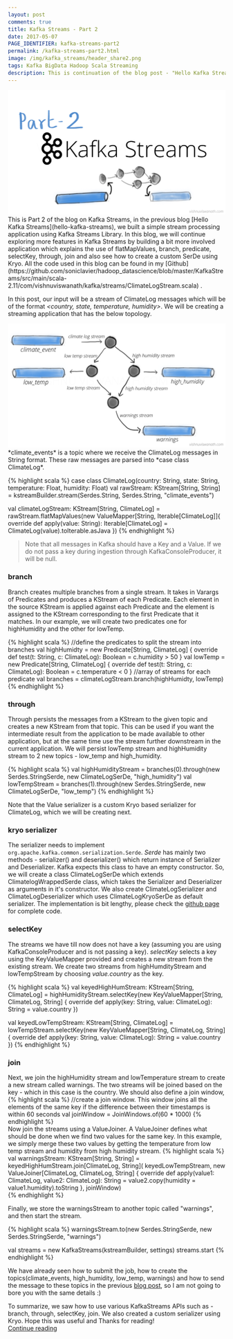 ```yaml
---
layout: post
comments: true
title: Kafka Streams - Part 2
date: 2017-05-07
PAGE_IDENTIFIER: kafka-streams-part2
permalink: /kafka-streams-part2.html
image: /img/kafka_streams/header_share2.png
tags: Kafka BigData Hadoop Scala Streaming
description: This is continuation of the blog post - "Hello Kafka Streams". In this blog we  build a bit more complicated application that demonstrates the use of flatMapValues, branch, predicate, selectKey, through, join and also see how to create a custom SerDe using Kryo.
---
```

<div class="col three">
    <img class="col three" src="/img/kafka_streams_2/logo.png">
</div>
This is Part 2 of the blog on Kafka Streams, in the previous blog [Hello Kafka Streams](hello-kafka-streams), we built a simple stream processing application using Kafka Streams Library. In this blog, we will continue exploring more features in Kafka Streams by building a bit more involved application which explains the use of flatMapValues, branch, predicate, selectKey, through, join and also see how to create a custom SerDe using Kryo. All the code used in this blog can be found in my [Github](https://github.com/soniclavier/hadoop_datascience/blob/master/KafkaStreams/src/main/scala-2.11/com/vishnuviswanath/kafka/streams/ClimateLogStream.scala) <i class="fa fa-github" aria-hidden="true"></i>.

In this post, our input will be a stream of ClimateLog messages which will be of the format *<country, state, temperature, humidity>*. We will be creating a streaming application that has the below topology. 
<div class="col three">
    <img class="col three expandable" src="/img/kafka_streams_2/topology.png">
</div>
*climate_events* is a topic where we receive the ClimateLog messages in String format. These raw messages are parsed into *case class ClimateLog*.

{% highlight scala %}
case class ClimateLog(country: String, state: String, temperature: Float, humidity: Float)
val rawStream: KStream[String, String] = kstreamBuilder.stream(Serdes.String, Serdes.String, "climate_events")

val climateLogStream: KStream[String, ClimateLog] = rawStream.flatMapValues(new ValueMapper[String, Iterable[ClimateLog]]{
  override def apply(value: String): Iterable[ClimateLog] = ClimateLog(value).toIterable.asJava
})
{% endhighlight %}

<blockquote>Note that all messages in Kafka should have a Key and a Value. If we do not pass a key during ingestion through KafkaConsoleProducer, it will be null.</blockquote>

### **branch**
Branch creates multiple branches from a single stream. It takes in Varargs of Predicates and produces a KStream of each Predicate. Each element in the source KStream is applied against each Predicate and the element is assigned to the KStream corresponding to the first Predicate that it matches. In our example, we will create two predicates one for highHumidity and the other for lowTemp.

{% highlight scala %}
//define the predicates to split the stream into branches
val highHumidty = new Predicate[String, ClimateLog] {
  override def test(t: String, c: ClimateLog): Boolean = c.humidity > 50
}
val lowTemp = new Predicate[String, ClimateLog] {
  override def test(t: String, c: ClimateLog): Boolean = c.temperature < 0
}
//array of streams for each predicate
val branches = climateLogStream.branch(highHumidty, lowTemp)
{% endhighlight %}


### **through**
Through persists the messages from a KStream to the given topic and creates a new KStream from that topic. This can be used if you want the intermediate result from the application to be made available to other application, but at the same time use the stream further downstream in the current application. We will persist lowTemp stream and highHumidity stream to 2 new topics - low_temp and high_humidity. 

{% highlight scala %}
val highHumidityStream = branches(0).through(new Serdes.StringSerde, new ClimateLogSerDe, "high_humidity")
val lowTempStream = branches(1).through(new Serdes.StringSerde, new ClimateLogSerDe, "low_temp")
{% endhighlight %}

Note that the Value serializer is a custom Kryo based serializer for ClimateLog, which we will be creating next.

### **kryo serializer**
The serializer needs to implement `org.apache.kafka.common.serialization.Serde`. *Serde* has mainly two methods - serializer() and deserializer() which return instance of Serializer and Deserializer. Kafka expects this class to have an empty constructor. So, we will create a class ClimateLogSerDe which extends ClimatelogWrappedSerde class, which takes the Serializer and Deserializer as arguments in it's constructor. We also create ClimateLogSerializer and ClimateLogDeserializer which uses ClimateLogKryoSerDe as default serializer. The implementation is bit lengthy, please check the [github page](https://github.com/soniclavier/hadoop_datascience/blob/master/KafkaStreams/src/main/scala-2.11/com/vishnuviswanath/kafka/streams/ClimateLogStream.scala#L124-L194) for complete code.

### **selectKey**
The streams we have till now does not have a key (assuming you are using KafkaConsoleProducer and is not passing a key). *selectKey* selects a key using the KeyValueMapper provided and creates a new stream from the existing stream. We create two streams from highHumdityStream and lowTempStream by choosing *value.country* as the key.

{% highlight scala %}
val keyedHighHumStream: KStream[String, ClimateLog] = highHumidityStream.selectKey(new KeyValueMapper[String, ClimateLog, String] {
  override def apply(key: String, value: ClimateLog): String = value.country
})

val keyedLowTempStream: KStream[String, ClimateLog] = lowTempStream.selectKey(new KeyValueMapper[String, ClimateLog, String] {
  override def apply(key: String, value: ClimateLog): String = value.country
})
{% endhighlight %}

### **join**
Next, we join the highHumidity stream and lowTemperature stream to create a new stream called warnings. The two streams will be joined based on the key - which in this case is the country. We should also define a join window,
{% highlight scala %}
//create a join window. This window joins all the elements of the same key if the difference between their timestamps is within 60 seconds
val joinWindow = JoinWindows.of(60 * 1000)
{% endhighlight %}  
Now join the streams using a ValueJoiner. A ValueJoiner defines what should be done when we find two values for the same key. In this example, we simply merge these two values by getting the temperature from low temp stream and humidity from high humidity stream.
{% highlight scala %}
val warningsStream: KStream[String, String] = keyedHighHumStream.join[ClimateLog, String](
  keyedLowTempStream,
  new ValueJoiner[ClimateLog, ClimateLog, String] {
    override def apply(value1: ClimateLog, value2: ClimateLog): String = value2.copy(humidity = value1.humidity).toString
  },
  joinWindow)  
{% endhighlight %} 

Finally, we store the warningsStream to another topic called "warnings", and then start the stream.

{% highlight scala %}
warningsStream.to(new Serdes.StringSerde, new Serdes.StringSerde, "warnings")

val streams = new KafkaStreams(kstreamBuilder, settings)
streams.start 
{% endhighlight %} 

We have already seen how to submit the job, how to create the topics(climate_events, high_humidity, low_temp, warnings) and how to send the message to these topics in the previous [blog post](hello-kafka-streams#hello-kafka-streams), so I am not going to bore you with the same details :) 

To summarize, we saw how to use various KafkaStreams APIs such as - branch, through, selectKey, join. We also created a custom serializer using Kryo. Hope this was useful and Thanks for reading!
<br/><a href="search.html?query=kafka">Continue reading</a>